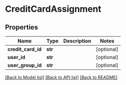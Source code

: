 # CreditCardAssignment

## Properties
Name | Type | Description | Notes
------------ | ------------- | ------------- | -------------
**credit_card_id** | **str** |  | [optional] 
**user_id** | **str** |  | [optional] 
**user_group_id** | **str** |  | [optional] 

[[Back to Model list]](../README.md#documentation-for-models) [[Back to API list]](../README.md#documentation-for-api-endpoints) [[Back to README]](../README.md)


